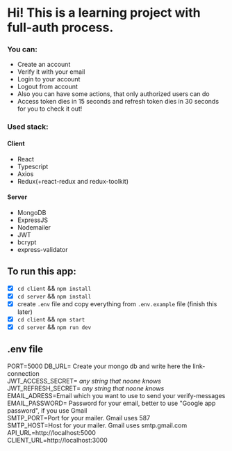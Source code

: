 # Hi! This is a learning project with full-auth process.
### You can: 
* Create an account
* Verify it with your email
* Login to your account
* Logout from account
* Also you can have some actions, that only authorized users can do
* Access token dies in 15 seconds and refresh token dies in 30 seconds for you to check it out!


### Used stack:
#### Client
* React
* Typescript
* Axios
* Redux(+react-redux and redux-toolkit)

#### Server
* MongoDB
* ExpressJS
* Nodemailer
* JWT
* bcrypt
* express-validator


## To run this app:
- [x] `cd client` && `npm install`
- [x] `cd server` && `npm install`
- [x] create `.env` file and copy everything from `.env.example` file (finish this later)
- [x] `cd client` && `npm start`
- [x] `cd server` && `npm run dev`

## .env file
PORT=5000
DB_URL= Create your mongo db and write here the link-connection <br />
JWT_ACCESS_SECRET= *any string that noone knows* <br />
JWT_REFRESH_SECRET= *any string that noone knows* <br />
EMAIL_ADRESS=Email which you want to use to send your verify-messages <br />
EMAIL_PASSWORD= Password for your email, better to use "Google app password", if you use Gmail <br />
SMTP_PORT=Port for your mailer. Gmail uses 587 <br />
SMTP_HOST=Host for your mailer. Gmail uses smtp.gmail.com <br />
API_URL=http://localhost:5000 <br />
CLIENT_URL=http://localhost:3000 <br />
